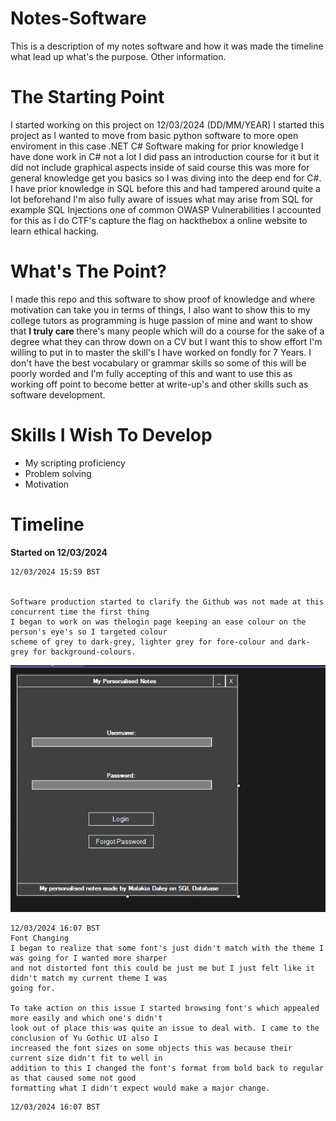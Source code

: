 # Notes-Software
This is a description of my notes software and how it was made the timeline what lead up what's the purpose. Other information.

<h1> The Starting Point </h1>

I started working on this project on 12/03/2024 (DD/MM/YEAR) I started this project as I wanted to move from basic python software to more open enviroment in this case .NET C# Software making for prior knowledge I have done work in C# not a lot I did pass an introduction course for it but it did not include graphical aspects inside of said course this was more for general knowledge get you basics so I was diving into the deep end for C#. I have prior knowledge in SQL before this and had tampered around quite a lot beforehand I'm also fully aware of issues what may arise from SQL for example SQL Injections one of common OWASP Vulnerabilities I accounted for this as I do CTF's capture the flag on hackthebox a online website to learn ethical hacking.

<h1> What's The Point? </h1>

I made this repo and this software to show proof of knowledge and where motivation can take you in terms of things, I also want to show this to my college tutors as programming is huge passion of mine and want to show that <b> I truly care </b> there's many people which will do a course for the sake of a degree what they can throw down on a CV but I want this to show effort I'm willing to put in to master the skill's I have worked on fondly for 7 Years. I don't have the best vocabulary or grammar skills so some of this will be poorly worded and I'm fully accepting of this and want to use this as working off point to become better at write-up's and other skills such as software development.

<h1> Skills I Wish To Develop </h1>

<ul>
  <li>My scripting proficiency</li>
  <li>Problem solving</li>
  <li>Motivation</li>
</ul>

<h1> Timeline </h1>

<b> Started on 12/03/2024 </b>

```
12/03/2024 15:59 BST


Software production started to clarify the Github was not made at this concurrent time the first thing
I began to work on was thelogin page keeping an ease colour on the person's eye's so I targeted colour
scheme of grey to dark-grey, lighter grey for fore-colour and dark-grey for background-colours.
```
<img src=/images/login_1.PNG>

```
12/03/2024 16:07 BST
Font Changing
I began to realize that some font's just didn't match with the theme I was going for I wanted more sharper
and not distorted font this could be just me but I just felt like it didn't match my current theme I was
going for.

To take action on this issue I started browsing font's which appealed more easily and which one's didn't
look out of place this was quite an issue to deal with. I came to the conclusion of Yu Gothic UI also I
increased the font sizes on some objects this was because their current size didn't fit to well in
addition to this I changed the font's format from bold back to regular as that caused some not good
formatting what I didn't expect would make a major change.
```

```
12/03/2024 16:07 BST

```
